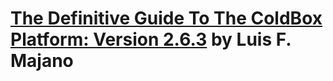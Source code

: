 # [The Definitive Guide To The ColdBox Platform: Version 2.6.3](https://www.amazon.com/Definitive-Guide-ColdBox-Platform-Version/dp/1449907865/ref=sr_1_1?crid=W4DO9VEAPYP4&dib=eyJ2IjoiMSJ9.e3TWBSoIKvih8uR7p73skw.q0j4exV8cpj6lYyC880yIqebXG4pQC02xzsPv3m5m8k&dib_tag=se&keywords=The+Definitive+Guide+To+The+ColdBox+Platform%3A+Version+2.6.3+%28Paperback%29&qid=1745434787&s=books&sprefix=the+definitive+guide+to+the+coldbox+platform+version+2.6.3+paperback+%2Cstripbooks%2C112&sr=1-1) by Luis F. Majano

